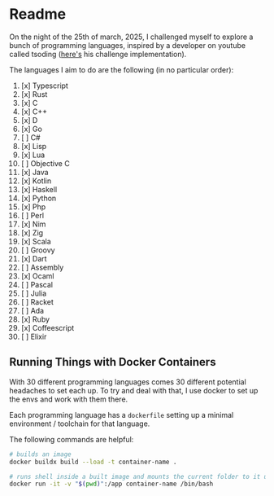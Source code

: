 # Readme

On the night of the 25th of march, 2025, I challenged myself to explore a bunch of programming
languages, inspired by a developer on youtube called tsoding ([here's](https://github.com/tsoding/aoc-2020) his challenge implementation).

The languages I aim to do are the following (in no particular order):

1. [x] Typescript
2. [x] Rust
3. [x] C
4. [x] C++
5. [x] D
6. [x] Go
7. [ ] C#
8. [x] Lisp
9. [x] Lua
10. [ ] Objective C
11. [x] Java
12. [x] Kotlin
13. [x] Haskell
14. [x] Python
15. [x] Php
16. [ ] Perl
17. [x] Nim
18. [x] Zig
19. [x] Scala
20. [ ] Groovy
21. [x] Dart
22. [ ] Assembly
23. [x] Ocaml
24. [ ] Pascal
25. [ ] Julia
26. [ ] Racket
27. [ ] Ada
28. [x] Ruby
29. [x] Coffeescript
30. [ ] Elixir

## Running Things with Docker Containers

With 30 different programming languages comes 30 different potential headaches to set each up. To try
and deal with that, I use docker to set up the envs and work with them there.

Each programming language has a `dockerfile` setting up a minimal environment / toolchain for that language.

The following commands are helpful:

```bash
# builds an image
docker buildx build --load -t container-name .

# runs shell inside a built image and mounts the current folder to it under /app
docker run -it -v "$(pwd)":/app container-name /bin/bash
```
